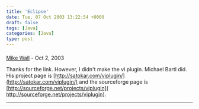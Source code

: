 ```yaml
---
title: 'Eclipse'
date: Tue, 07 Oct 2003 13:22:54 +0000
draft: false
tags: [Java]
categories: [Java]
type: post
---
```



#### 
[Mike Wall](http://www.mjwall.com "mike@NOSPAMmjwall.com") - <time datetime="2003-10-07 11:54:44">Oct 2, 2003</time>

Thanks for the link. However, I didn't make the vi plugin. Michael Bartl did. His project page is [http://satokar.com/viplugin/](http://satokar.com/viplugin/) and the sourceforge page is [http://sourceforge.net/projects/viplugin]( http://sourceforge.net/projects/viplugin).
<hr />

